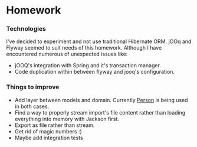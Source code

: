 # Homework

### Technologies

I've decided to experiment and not use traditional Hibernate ORM.
jOOq and Flyway seemed to suit needs of this homework.
Although I have encountered numerous of unexpected issues like:
 * jOOQ's integration with Spring and it's transaction manager.
 * Code duplication within between flyway and jooq's configuration.

### Things to improve
 * Add layer between models and domain. Currently [Person](src/main/java/me/pavekovt/homework/domain/Person.java)
 is being used in both cases.
 * Find a way to properly stream import's file content rather than loading 
 everything into memory with Jackson first.
 * Export as file rather than stream.
 * Get rid of magic numbers :)
 * Maybe add integration tests
 